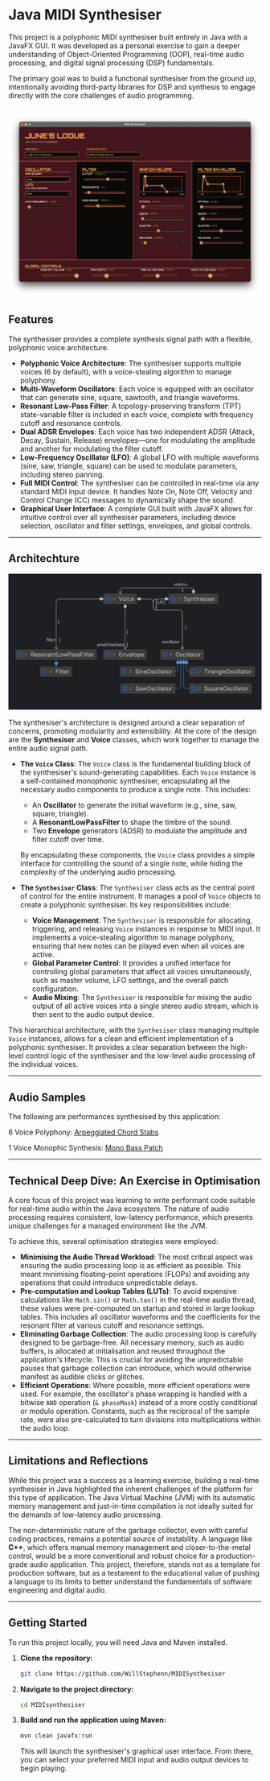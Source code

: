 # Java MIDI Synthesiser

This project is a polyphonic MIDI synthesiser built entirely in Java with a JavaFX GUI. It was developed as a personal exercise to gain a deeper understanding of Object-Oriented Programming (OOP), real-time audio processing, and digital signal processing (DSP) fundamentals.

The primary goal was to build a functional synthesiser from the ground up, intentionally avoiding third-party libraries for DSP and synthesis to engage directly with the core challenges of audio programming.

![UI Screenshot](Repo%20Resources/UI%20Screenshot.png)
---

## Features

The synthesiser provides a complete synthesis signal path with a flexible, polyphonic voice architecture.

* **Polyphonic Voice Architecture**: The synthesiser supports multiple voices (6 by default), with a voice-stealing algorithm to manage polyphony.
* **Multi-Waveform Oscillators**: Each voice is equipped with an oscillator that can generate sine, square, sawtooth, and triangle waveforms.
* **Resonant Low-Pass Filter**: A topology-preserving transform (TPT) state-variable filter is included in each voice, complete with frequency cutoff and resonance controls.
* **Dual ADSR Envelopes**: Each voice has two independent ADSR (Attack, Decay, Sustain, Release) envelopes—one for modulating the amplitude and another for modulating the filter cutoff.
* **Low-Frequency Oscillator (LFO)**: A global LFO with multiple waveforms (sine, saw, triangle, square) can be used to modulate parameters, including stereo panning.
* **Full MIDI Control**: The synthesiser can be controlled in real-time via any standard MIDI input device. It handles Note On, Note Off, Velocity and Control Change (CC) messages to dynamically shape the sound.
* **Graphical User Interface**: A complete GUI built with JavaFX allows for intuitive control over all synthesiser parameters, including device selection, oscillator and filter settings, envelopes, and global controls.

---

## Architechture

![Synth Architecture UML Diagram](Repo%20Resources/Synth%20Architechture.png)

The synthesiser's architecture is designed around a clear separation of concerns, promoting modularity and extensibility. At the core of the design are the **Synthesiser** and **Voice** classes, which work together to manage the entire audio signal path.

* **The `Voice` Class**: The `Voice` class is the fundamental building block of the synthesiser's sound-generating capabilities. Each `Voice` instance is a self-contained monophonic synthesiser, encapsulating all the necessary audio components to produce a single note. This includes:
    * An **Oscillator** to generate the initial waveform (e.g., sine, saw, square, triangle).
    * A **ResonantLowPassFilter** to shape the timbre of the sound.
    * Two **Envelope** generators (ADSR) to modulate the amplitude and filter cutoff over time.

    By encapsulating these components, the `Voice` class provides a simple interface for controlling the sound of a single note, while hiding the complexity of the underlying audio processing.

* **The `Synthesiser` Class**: The `Synthesiser` class acts as the central point of control for the entire instrument. It manages a pool of `Voice` objects to create a polyphonic synthesiser. Its key responsibilities include:
    * **Voice Management**: The `Synthesiser` is responsible for allocating, triggering, and releasing `Voice` instances in response to MIDI input. It implements a voice-stealing algorithm to manage polyphony, ensuring that new notes can be played even when all voices are active.
    * **Global Parameter Control**: It provides a unified interface for controlling global parameters that affect all voices simultaneously, such as master volume, LFO settings, and the overall patch configuration.
    * **Audio Mixing**: The `Synthesiser` is responsible for mixing the audio output of all active voices into a single stereo audio stream, which is then sent to the audio output device.

This hierarchical architecture, with the `Synthesiser` class managing multiple `Voice` instances, allows for a clean and efficient implementation of a polyphonic synthesiser. It provides a clear separation between the high-level control logic of the synthesiser and the low-level audio processing of the individual voices.

---

## Audio Samples

The following are performances synthesised by this application:

6 Voice Polyphony: [Arpeggiated Chord Stabs](https://drive.google.com/file/d/17FLlwFqXUtrMBFGSPvTjsKWTTUtj5Yr5/view?usp=drive_link)

1 Voice Monophic Synthesis: [Mono Bass Patch](https://drive.google.com/file/d/1jlSh9eo3OYC4EuEYe00UqcerP15NBXK_/view?usp=drive_link)

---

## Technical Deep Dive: An Exercise in Optimisation

A core focus of this project was learning to write performant code suitable for real-time audio within the Java ecosystem. The nature of audio processing requires consistent, low-latency performance, which presents unique challenges for a managed environment like the JVM.

To achieve this, several optimisation strategies were employed:

* **Minimising the Audio Thread Workload**: The most critical aspect was ensuring the audio processing loop is as efficient as possible. This meant minimising floating-point operations (FLOPs) and avoiding any operations that could introduce unpredictable delays.
* **Pre-computation and Lookup Tables (LUTs)**: To avoid expensive calculations like `Math.sin()` or `Math.tan()` in the real-time audio thread, these values were pre-computed on startup and stored in large lookup tables. This includes all oscillator waveforms and the coefficients for the resonant filter at various cutoff and resonance settings.
* **Eliminating Garbage Collection**: The audio processing loop is carefully designed to be garbage-free. All necessary memory, such as audio buffers, is allocated at initialisation and reused throughout the application's lifecycle. This is crucial for avoiding the unpredictable pauses that garbage collection can introduce, which would otherwise manifest as audible clicks or glitches.
* **Efficient Operations**: Where possible, more efficient operations were used. For example, the oscillator's phase wrapping is handled with a bitwise `AND` operation (`& phaseMask`) instead of a more costly conditional or modulo operation. Constants, such as the reciprocal of the sample rate, were also pre-calculated to turn divisions into multiplications within the audio loop.

---

## Limitations and Reflections

While this project was a success as a learning exercise, building a real-time synthesiser in Java highlighted the inherent challenges of the platform for this type of application. The Java Virtual Machine (JVM) with its automatic memory management and just-in-time compilation is not ideally suited for the demands of low-latency audio processing.

The non-deterministic nature of the garbage collector, even with careful coding practices, remains a potential source of instability. A language like **C++**, which offers manual memory management and closer-to-the-metal control, would be a more conventional and robust choice for a production-grade audio application. This project, therefore, stands not as a template for production software, but as a testament to the educational value of pushing a language to its limits to better understand the fundamentals of software engineering and digital audio.

---

## Getting Started

To run this project locally, you will need Java and Maven installed.

1.  **Clone the repository:**
    ```bash
    git clone https://github.com/WillStephenn/MIDISynthesiser
    ```
2.  **Navigate to the project directory:**
    ```bash
    cd MIDIsynthesiser
    ```
3.  **Build and run the application using Maven:**
    ```bash
    mvn clean javafx:run
    ```
    This will launch the synthesiser's graphical user interface. From there, you can select your preferred MIDI input and audio output devices to begin playing.
